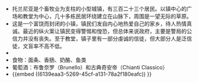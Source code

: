 - 托兰尼亚是个畜牧业为支柱的小型城镇，有三百二十三个居民。以镇中心的广场和教堂为中心，几十多栋民居环绕建立在山脉下，周围是一望无际的草原。
- 这是一个富饶而封闭的小镇，镇民们发自内心地热爱自己的家乡，待人热情真诚。最近的纵火案让镇民变得警惕和惶恐，但总体来说政府，主要是警局的公信力并没有丧失。至于教堂，镇子里有一部分虔诚的信徒，但大部分人是泛信徒，文盲率不高不低。
-
- 食物：面条、香肠、奶酪、鱼类
- 葡萄酒：布鲁奈罗（Brunello）和古典奇安帝（Chianti Classico）
- {{embed ((6139eaa3-5269-45cf-a131-78a2f180eafc)) }}